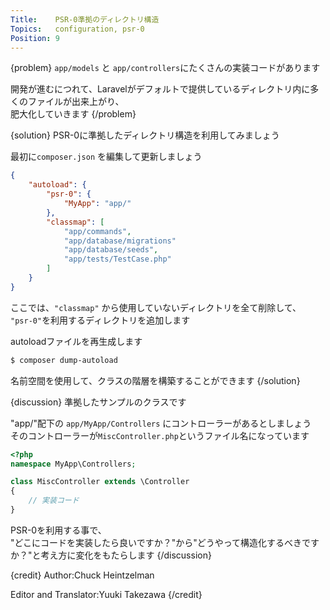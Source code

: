 ```yaml
---
Title:    PSR-0準拠のディレクトリ構造
Topics:   configuration, psr-0
Position: 9
---
```


{problem}
`app/models` と `app/controllers`にたくさんの実装コードがあります

開発が進むにつれて、Laravelがデフォルトで提供しているディレクトリ内に多くのファイルが出来上がり、  
肥大化していきます
{/problem}

{solution}
PSR-0に準拠したディレクトリ構造を利用してみましょう

最初に`composer.json` を編集して更新しましょう

```json
{
    "autoload": {
        "psr-0": {
            "MyApp": "app/"
        },
        "classmap": [
            "app/commands",
            "app/database/migrations"
            "app/database/seeds",
            "app/tests/TestCase.php"
        ]
    }
}
```

ここでは、`"classmap"` から使用していないディレクトリを全て削除して、  
`"psr-0"`を利用するディレクトリを追加します

autoloadファイルを再生成します

```bash
$ composer dump-autoload
```

名前空間を使用して、クラスの階層を構築することができます
{/solution}

{discussion}
準拠したサンプルのクラスです

"app/"配下の `app/MyApp/Controllers` にコントローラーがあるとしましょう  
そのコントローラーが`MiscController.php`というファイル名になっています

```php
<?php
namespace MyApp\Controllers;

class MiscController extends \Controller
{
    // 実装コード
}

```

PSR-0を利用する事で、  
"どこにコードを実装したら良いですか？"から"どうやって構造化するべきですか？"と考え方に変化をもたらします
{/discussion}

{credit}
Author:Chuck Heintzelman

Editor and Translator:Yuuki Takezawa
{/credit}
